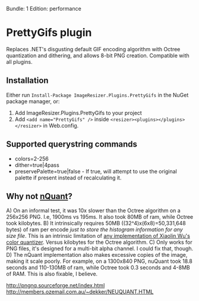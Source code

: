 Bundle: 1
Edition: performance

# PrettyGifs plugin

Replaces .NET's disgusting default GIF encoding algorithm with Octree quantization and dithering, and allows 8-bit PNG creation. Compatible with all plugins.

## Installation

Either run `Install-Package ImageResizer.Plugins.PrettyGifs` in the NuGet package manager, or:

1. Add ImageResizer.Plugins.PrettyGifs to your project
2. Add `<add name="PrettyGifs" />` inside `<resizer><plugins></plugins></resizer>` in Web.config.

## Supported querystring commands

* colors=2-256
* dither=true|4pass
* preservePalette=true|false - If true, will attempt to use the original palette if present instead of recalculating it. 


## Why not [nQuant](http://nquant.codeplex.com/)? 


A) On an informal test, it was 10x slower than the Octree algorithm on a 256x256 PNG. I.e, 1900ms vs 195ms. It also took 80MB of ram, while Octree took kilobytes.
B) It intrinsically requires 50MB ((32^4)x(6x8)=50,331,648 bytes) of ram per encode *just to store the histogram information for any size file*. This is an intrinsic limitation of [any implementation of Xiaolin Wu's color quantizer](http://www.ece.mcmaster.ca/~xwu/cq.c). Versus kilobytes for the Octree algorithm.
C) Only works for PNG files, it's designed for a multi-bit alpha channel. I could fix that, though.
D) The nQuant implementation also makes excessive copies of the image, making it scale poorly. For example, on a 1300x840 PNG, nuQuant took 18.8 seconds and 110-130MB of ram, while Octree took 0.3 seconds and 4-8MB of RAM. This is also fixable, I believe. 



http://pngnq.sourceforge.net/index.html 
http://members.ozemail.com.au/~dekker/NEUQUANT.HTML
